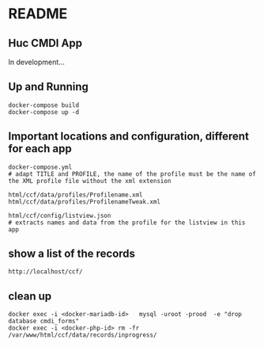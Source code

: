 # README

## Huc CMDI App

In development... 

## Up and Running

    docker-compose build
    docker-compose up -d

## Important locations and configuration, different for each app

    docker-compose.yml 
    # adapt TITLE and PROFILE, the name of the profile must be the name of the XML profile file without the xml extension

    html/ccf/data/profiles/Profilename.xml
    html/ccf/data/profiles/ProfilenameTweak.xml

    html/ccf/config/listview.json
    # extracts names and data from the profile for the listview in this app

## show a list of the records

    http://localhost/ccf/


 ## clean up

    docker exec -i <docker-mariadb-id>   mysql -uroot -prood  -e "drop  database cmdi_forms"
    docker exec -i <docker-php-id> rm -fr /var/www/html/ccf/data/records/inprogress/